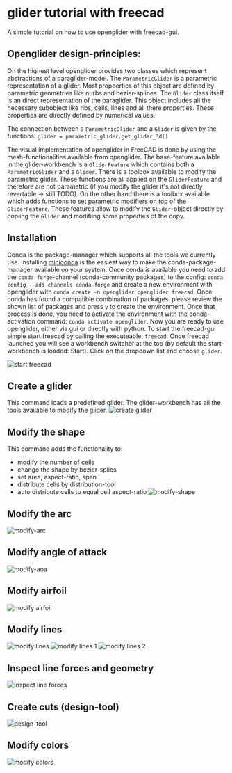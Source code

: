 # glider tutorial with freecad

A simple tutorial on how to use openglider with freecad-gui.

## Openglider design-principles:

On the highest level openglider provides two classes which represent abstractions of a paraglider-model. The `ParametricGlider` is a parametric representation of a glider. Most propoerties of this object are defined by parametric geometries like nurbs and bezier-splines.
The `Glider` class itself is an direct representation of the paraglider. This object includes all the necessary subobject like ribs, cells, lines and all there properties. These properties are directly defined by numerical values.

The connection between a `ParametricGlider` and a `Glider` is given by the functions:
`glider = parametric_glider.get_glider_3d()`

The visual implementation of openglider in FreeCAD is done by using the mesh-functionalities available from openglider. The base-feature available in the glider-workbench is a `GliderFeature` which contains both a `ParametricGlider` and a `Glider`. There is a toolbox available to modify the parametric glider. These functions are all applied on the `GliderFeature` and therefore are not parametric (if you modify the glider it's not directly revertable -> still TODO).
On the other hand there is a toolbox available which adds functions to set parametric modifiers on top of the `GliderFeature`. These features allow to modify the `Glider`-object directly by copiing the `Glider` and modifiing some properties of the copy.


## Installation

Conda is the package-manager which supports all the tools we currently use. Installing [miniconda](https://docs.conda.io/en/latest/miniconda.html) is the easiest way to make the conda-package-manager available on your system. Once conda is available you need to add the `conda-forge`-channel (conda-community packages) to the config: `conda config --add channels conda-forge` and create a new environment with openglider with `conda create -n openglider openglider freecad`. Once conda has found a compatible combination of packages, please review the shown list of packages and press `y` to create the environment. Once that process is done, you need to activate the environment with the conda-activation command: `conda activate openglider`. Now you are ready to use openglider, either via gui or directly with python. To start the freecad-gui simple start freecad by calling the executeable: `freecad`. Once freecad launched you will see a workbench switcher at the top (by default the start-workbench is loaded: Start). Click on the dropdown list and choose `glider`.  

![start freecad](gifs/start-freecad.gif)

## Create a glider

This command loads a predefined glider. The glider-workbench has all the tools available to modify the glider.
![create glider](gifs/create-glider.gif)

## Modify the shape

This command adds the functionality to:
- modify the number of cells
- change the shape by bezier-splies
- set area, aspect-ratio, span
- distribute cells by distribution-tool
- auto distribute cells to equal cell aspect-ratio
![modify-shape](gifs/modify-shape.gif)

## Modify the arc
![modify-arc](gifs/modify-arc.gif)

## Modify angle of attack
![modify-aoa](gifs/modify-angle-of-attack.gif)

## Modify airfoil
![modify airfoil](gifs/modify-airfoil.gif)

## Modify lines
![modify lines](gifs/modify-lines.gif)
![modify lines 1](gifs/modify-lines-1.gif)
![modify lines 2](gifs/modify-lines-2.gif)

## Inspect line forces and geometry
![inspect line forces](gifs/inspect-line-forces.gif)

## Create cuts (design-tool)
![design-tool](gifs/modify-design.gif)

## Modify colors
![modify colors](gifs/modify-colors.gif)
